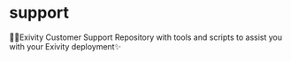 # support
🧑‍🎓Exivity Customer Support Repository with tools and scripts to assist you with your Exivity deployment✨
